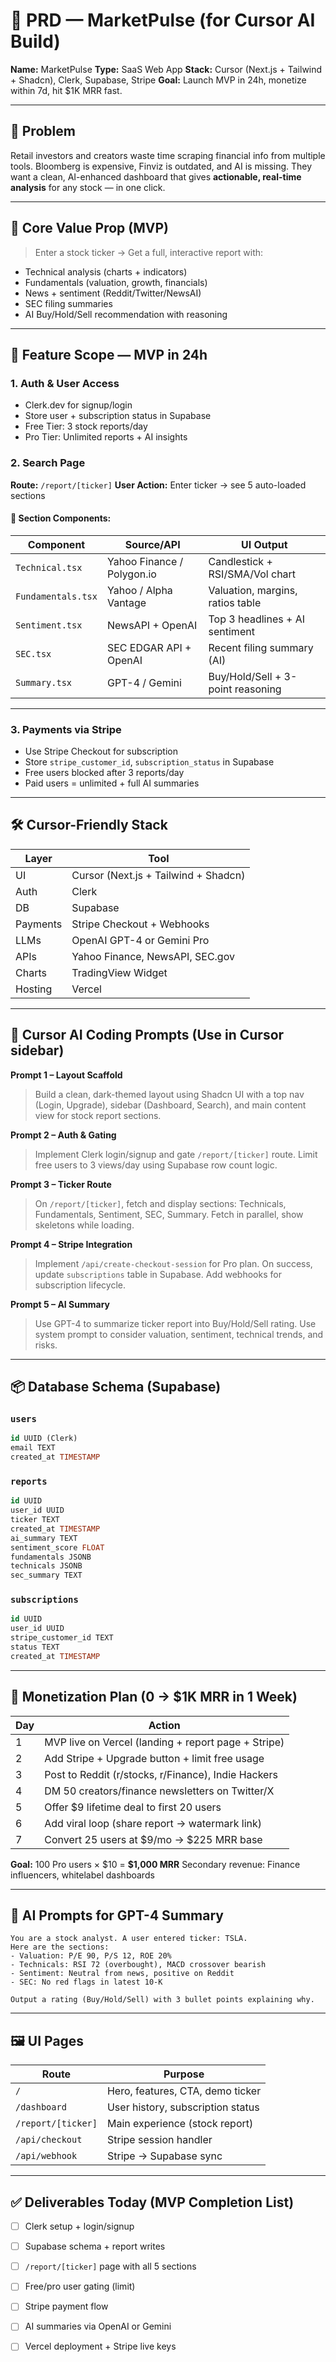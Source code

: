 # 🧠 PRD — MarketPulse (for Cursor AI Build)

**Name:** MarketPulse
**Type:** SaaS Web App
**Stack:** Cursor (Next.js + Tailwind + Shadcn), Clerk, Supabase, Stripe
**Goal:** Launch MVP in 24h, monetize within 7d, hit \$1K MRR fast.

---

## 🎯 Problem

Retail investors and creators waste time scraping financial info from multiple tools. Bloomberg is expensive, Finviz is outdated, and AI is missing. They want a clean, AI-enhanced dashboard that gives **actionable, real-time analysis** for any stock — in one click.

---

## 🚀 Core Value Prop (MVP)

> Enter a stock ticker → Get a full, interactive report with:

* Technical analysis (charts + indicators)
* Fundamentals (valuation, growth, financials)
* News + sentiment (Reddit/Twitter/NewsAI)
* SEC filing summaries
* AI Buy/Hold/Sell recommendation with reasoning

---

## 🧩 Feature Scope — MVP in 24h

### 1. **Auth & User Access**

* Clerk.dev for signup/login
* Store user + subscription status in Supabase
* Free Tier: 3 stock reports/day
* Pro Tier: Unlimited reports + AI insights

### 2. **Search Page**

**Route:** `/report/[ticker]`
**User Action:** Enter ticker → see 5 auto-loaded sections

#### 🧱 Section Components:

| Component          | Source/API                 | UI Output                         |
| ------------------ | -------------------------- | --------------------------------- |
| `Technical.tsx`    | Yahoo Finance / Polygon.io | Candlestick + RSI/SMA/Vol chart   |
| `Fundamentals.tsx` | Yahoo / Alpha Vantage      | Valuation, margins, ratios table  |
| `Sentiment.tsx`    | NewsAPI + OpenAI           | Top 3 headlines + AI sentiment    |
| `SEC.tsx`          | SEC EDGAR API + OpenAI     | Recent filing summary (AI)        |
| `Summary.tsx`      | GPT-4 / Gemini             | Buy/Hold/Sell + 3-point reasoning |

---

### 3. **Payments via Stripe**

* Use Stripe Checkout for subscription
* Store `stripe_customer_id`, `subscription_status` in Supabase
* Free users blocked after 3 reports/day
* Paid users = unlimited + full AI summaries

---

## 🛠 Cursor-Friendly Stack

| Layer    | Tool                                 |
| -------- | ------------------------------------ |
| UI       | Cursor (Next.js + Tailwind + Shadcn) |
| Auth     | Clerk                                |
| DB       | Supabase                             |
| Payments | Stripe Checkout + Webhooks           |
| LLMs     | OpenAI GPT-4 or Gemini Pro           |
| APIs     | Yahoo Finance, NewsAPI, SEC.gov      |
| Charts   | TradingView Widget                   |
| Hosting  | Vercel                               |

---

## 🧪 Cursor AI Coding Prompts (Use in Cursor sidebar)

**Prompt 1 – Layout Scaffold**

> Build a clean, dark-themed layout using Shadcn UI with a top nav (Login, Upgrade), sidebar (Dashboard, Search), and main content view for stock report sections.

**Prompt 2 – Auth & Gating**

> Implement Clerk login/signup and gate `/report/[ticker]` route. Limit free users to 3 views/day using Supabase row count logic.

**Prompt 3 – Ticker Route**

> On `/report/[ticker]`, fetch and display sections: Technicals, Fundamentals, Sentiment, SEC, Summary. Fetch in parallel, show skeletons while loading.

**Prompt 4 – Stripe Integration**

> Implement `/api/create-checkout-session` for Pro plan. On success, update `subscriptions` table in Supabase. Add webhooks for subscription lifecycle.

**Prompt 5 – AI Summary**

> Use GPT-4 to summarize ticker report into Buy/Hold/Sell rating. Use system prompt to consider valuation, sentiment, technical trends, and risks.

---

## 📦 Database Schema (Supabase)

### `users`

```sql
id UUID (Clerk)
email TEXT
created_at TIMESTAMP
```

### `reports`

```sql
id UUID
user_id UUID
ticker TEXT
created_at TIMESTAMP
ai_summary TEXT
sentiment_score FLOAT
fundamentals JSONB
technicals JSONB
sec_summary TEXT
```

### `subscriptions`

```sql
id UUID
user_id UUID
stripe_customer_id TEXT
status TEXT
created_at TIMESTAMP
```

---

## 💸 Monetization Plan (0 → \$1K MRR in 1 Week)

| Day | Action                                              |
| --- | --------------------------------------------------- |
| 1   | MVP live on Vercel (landing + report page + Stripe) |
| 2   | Add Stripe + Upgrade button + limit free usage      |
| 3   | Post to Reddit (r/stocks, r/Finance), Indie Hackers |
| 4   | DM 50 creators/finance newsletters on Twitter/X     |
| 5   | Offer \$9 lifetime deal to first 20 users           |
| 6   | Add viral loop (share report → watermark link)      |
| 7   | Convert 25 users at \$9/mo → \$225 MRR base         |

**Goal:** 100 Pro users × \$10 = **\$1,000 MRR**
Secondary revenue: Finance influencers, whitelabel dashboards

---

## 🧠 AI Prompts for GPT-4 Summary

```plaintext
You are a stock analyst. A user entered ticker: TSLA.
Here are the sections:
- Valuation: P/E 90, P/S 12, ROE 20%
- Technicals: RSI 72 (overbought), MACD crossover bearish
- Sentiment: Neutral from news, positive on Reddit
- SEC: No red flags in latest 10-K

Output a rating (Buy/Hold/Sell) with 3 bullet points explaining why.
```

---

## 🖼 UI Pages

| Route              | Purpose                           |
| ------------------ | --------------------------------- |
| `/`                | Hero, features, CTA, demo ticker  |
| `/dashboard`       | User history, subscription status |
| `/report/[ticker]` | Main experience (stock report)    |
| `/api/checkout`    | Stripe session handler            |
| `/api/webhook`     | Stripe → Supabase sync            |

---

## ✅ Deliverables Today (MVP Completion List)

* [ ] Clerk setup + login/signup
* [ ] Supabase schema + report writes
* [ ] `/report/[ticker]` page with all 5 sections
* [ ] Free/pro user gating (limit)
* [ ] Stripe payment flow
* [ ] AI summaries via OpenAI or Gemini
* [ ] Vercel deployment + Stripe live keys


